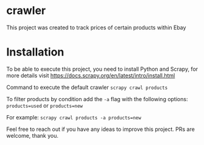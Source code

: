 # crawler
This project was created to track prices of certain products within Ebay

# Installation
To be able to execute this project, you need to install Python and Scrapy, for more details visit https://docs.scrapy.org/en/latest/intro/install.html

Command to execute the default crawler
`scrapy crawl products`

To filter products by condition add the `-a` flag with the following options:
`products=used` or `products=new`

For example:
`scrapy crawl products -a products=new`

Feel free to reach out if you have any ideas to improve this project.
PRs are welcome, thank you.
